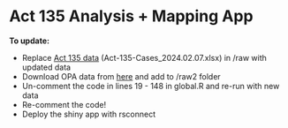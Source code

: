 # Act 135 Analysis + Mapping App

**To update:**
- Replace [Act 135 data](https://github.com/lizard12995/Act-135/blob/main/Act_135_Philly/raw/Act-135-Cases_2024.02.07.xlsx) (Act-135-Cases_2024.02.07.xlsx) in /raw with updated data
- Download OPA data from [here](https://opendataphilly.org/datasets/philadelphia-properties-and-assessment-history/) and add to /raw2 folder
- Un-comment the code in lines 19 - 148 in global.R and re-run with new data
- Re-comment the code!
- Deploy the shiny app with rsconnect

